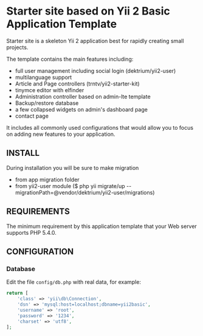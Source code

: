Starter site based on Yii 2 Basic Application Template
================================

Starter site is a skeleton Yii 2 application best for rapidly creating small projects.

The template contains the main features including: 
 - full user management including social login (dektrium/yii2-user)
 - multilanguage support
 - Article and Page controllers (trntv/yii2-starter-kit)
 - tinymce editor with elfinder
 - Administration controller based on admin-lte template
 - Backup/restore database
 - a few collapsed widgets on admin's dashboard page   
 - contact page

It includes all commonly used configurations that would allow you to focus on adding new
features to your application.


INSTALL
-----------

During installation you will be sure to make migration
- from app migration folder
- from yii2-user module 
($ php yii migrate/up --migrationPath=@vendor/dektrium/yii2-user/migrations) 


REQUIREMENTS
------------

The minimum requirement by this application template that your Web server supports PHP 5.4.0.


CONFIGURATION
-------------

### Database

Edit the file `config/db.php` with real data, for example:

```php
return [
    'class' => 'yii\db\Connection',
    'dsn' => 'mysql:host=localhost;dbname=yii2basic',
    'username' => 'root',
    'password' => '1234',
    'charset' => 'utf8',
];
```
